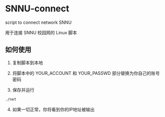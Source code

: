 # SNNU-connect
script to connect network SNNU

用于连接 SNNU 校园网的 Linux 脚本 

## 如何使用

1. 复制脚本到本地

2. 将脚本中的 YOUR_ACCOUNT 和 YOUR_PASSWD 部分替换为你自己的账号密码

3. 保存并运行

```bash
./net
```

4. 如果一切正常，你将看到你的IP地址被输出
